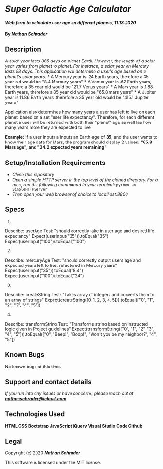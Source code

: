 # _Super Galactic Age Calculator_

#### _Web form to calculate user age on different planets, 11.13.2020_

#### By _**Nathan Schrader**_

## Description

_A solar year lasts 365 days on planet Earth. However, the length of a solar year varies from planet to planet. For instance, a solar year on Mercury lasts 88 days. This application will determine a user's age based on a planet's solar years._
    *  A Mercury year is .24 Earth years, therefore a 35 year old would be "8.4 Mercury years"
    *   A Venus year is .62 Earth years, therefore a 35 year old would be "21.7 Venus years"
    *   A Mars year is .1.88 Earth years, therefore a 35 year old would be "65.8 mars years"
    *   A Jupiter year is 11.86 Earth years, therefore a 35 year old would be "415.1 Jupiter years"
    
Application also determines how many years a user has left to live on each planet, based on a set "user life expectancy". Therefore, for each different planet a user will be returned with both their "planet" age as well las how many years more they are expected to live.

**Example:** if a user inputs a inputs an Earth-age of **35**, and the user wants to know their age data for Mars, the program should display 2 values: **"65.8 Mars age", and "34.2 expected years remaining"** 

## Setup/Installation Requirements

* _Clone this repository_
* _Open a simple HTTP server in the top level of the cloned directory. For a mac, run the following commanad in your terminal:_
    `python -m SimpleHTTPServer`
* _Then open your web browser of choice to localhost:8800_

## Specs

1.
Describe: userAge
Test: "should correctly take in user age and desired life expectancy"
Expect(userInput("35")).toEqual("35")
Expect(userInput("100")).toEqual("100")

2.
Describe: mercuryAge
Test: "should correctly output users age and expected years left to live, refactored in Mercury years"
Expect(userInput("35")).toEqual("8.4")
Expect(userInput("100")).toEqual("24")

3.
Describe: createString
Test: "Takes array of integers and converts them to an array of strings"
Expect(createString([0, 1, 2, 3, 4, 5])).toEqual(["0", "1", "2", "3", "4", "5"])

4.
Describe: transformString
Test: "Transforms string based on instructed logic given in Project guidelines"
Expect(transformString(["0", "1", "2", "3", "4", "5"])).toEqual(["0", "Beep!", "Boop!", "Won't you be my neighbor?", "4", "5"])


## Known Bugs

No known bugs at this time.

## Support and contact details

_If you run into any issues or have concerns, please reach out at **nathanschrader@icloud.com**_

## Technologies Used

**HTML
CSS
Bootstrap
JavaScript
jQuery
Visual Studio Code
Github**

## Legal

Copyright (c) 2020 **_Nathan Schrader_**

This software is licensed under the MIT license.
